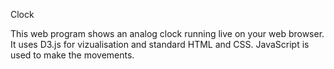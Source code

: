 Clock

This web program shows an analog clock running live on your web browser. It uses D3.js for vizualisation and standard HTML and CSS. JavaScript is used to make the movements.